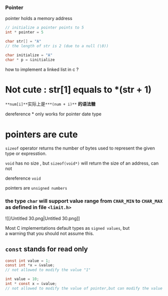 ### Pointer

pointer holds a memory address

```C
// initialize a pointer points to 5
int * pointer = 5
```

```C
char str[] = "A"
// the length of str is 2 (due to a null (\0))
```

```C
char initialize = "A"
char * p = &initialize
```

how to implement a linked list in c ?

# Not cute : str[1] equals to *(str + 1)

`**num[i]**`实际上是`***(num + i)**` **的语法糖**

dereference * only works for pointer date type

# pointers are cute

`sizeof` operator returns the number of bytes used to represent the given type or expresstion.

`void` has no size , but `sizeof(void*)` will return the size of an address, can not

dereference `void`

pointers are `unsigned numbers`

  

  

### the type `char` will support value range from `CHAR_MIN` to `CHAR_MAX` as defined in file `<limit.h>`

![[/Untitled 30.png|Untitled 30.png]]

  

Most C implementations default types as `signed values`, but  
a warning that you should not assume this.  

  

## `const` stands for read only

```C
const int value = 1;
const int *x = &value;
// not allowed to modify the value "1"

int value = 10;
int * const x = &value;
// not allowed to modify the value of pointer,but can modify the value that x points to
```